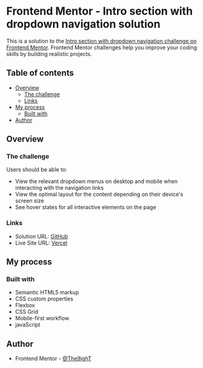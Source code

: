 # Frontend Mentor - Intro section with dropdown navigation solution

This is a solution to the [Intro section with dropdown navigation challenge on Frontend Mentor](https://www.frontendmentor.io/challenges/intro-section-with-dropdown-navigation-ryaPetHE5). Frontend Mentor challenges help you improve your coding skills by building realistic projects. 

## Table of contents

- [Overview](#overview)
  - [The challenge](#the-challenge)
  - [Links](#links)
- [My process](#my-process)
  - [Built with](#built-with)
- [Author](#author)




## Overview

### The challenge

Users should be able to:

- View the relevant dropdown menus on desktop and mobile when interacting with the navigation links
- View the optimal layout for the content depending on their device's screen size
- See hover states for all interactive elements on the page

### Links

- Solution URL: [GitHub](https://github.com/ali-ghorbannia/Intro-section-with-dropdown-navigation-frontendmentor-challenge)
- Live Site URL: [Vercel](https://intro-section-with-dropdown-navigation-frontendmentor-challenge.vercel.app/)

## My process

### Built with

- Semantic HTML5 markup
- CSS custom properties
- Flexbox
- CSS Grid
- Mobile-first workflow
- javaScript

## Author

- Frontend Mentor - [@The9ighT](https://www.frontendmentor.io/profile/The9ighT)


